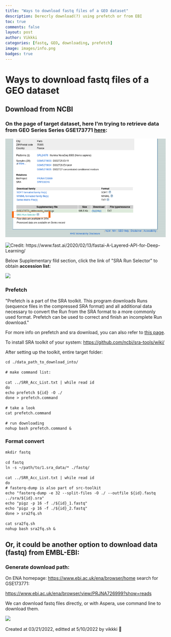 ```yaml
---
title: "Ways to download fastq files of a GEO dataset"
description: Derecrly download(?) using prefetch or from EBI
toc: true
comments: false
layout: post
author: Vikkki
categories: [fastq, GEO, downloading, prefetch]
image: images/info.png
badges: true
---
```


# Ways to download fastq files of a GEO dataset

## Download from NCBI
### On the page of target dataset, here I'm trying to retrieve data from GEO Series Series GSE173771 [here](https://www.ncbi.nlm.nih.gov/geo/query/acc.cgi?acc=GSE173771): 

![](https://github.com/vikkki/vikkki_blog/blob/master/images/sra.png)

![](https://www.fast.ai/images/fastai_paper/show_batch.png "Credit: https://www.fast.ai/2020/02/13/fastai-A-Layered-API-for-Deep-Learning/")

Below Supplementary fild section, click the link of "SRA Run Selector" to obtain **accession list**:

![](image/acclist.png)

### Prefetch

"Prefetch is a part of the SRA toolkit. This program downloads Runs (sequence files in the compressed SRA format) and all additional data necessary to convert the Run from the SRA format to a more commonly used format. Prefetch can be used to correct and finish an incomplete Run download."

For more info on prefetch and sra download, you can also refer to [this page](https://www.ncbi.nlm.nih.gov/sra/docs/sradownload/).

To install SRA toolkit of your system: https://github.com/ncbi/sra-tools/wiki/

After setting up the toolkit, entire target folder:

```shell
cd ./data_path_to_download_into/

# make command list:

cat ../SRR_Acc_List.txt | while read id
do
echo prefetch ${id} -O ./
done > prefetch.command

# take a look
cat prefetch.command

# run downloading
nohup bash prefetch.command &
```


### Format convert
```shell
mkdir fastq

cd fastq
ln -s ~/path/to/1.sra_data/* ./fastq/

cat ../SRR_Acc_List.txt | while read id
do
# fasterq-dump is also part of src-toolkit
echo "fasterq-dump -e 32 --split-files -O ./ --outfile ${id}.fastq ../sra/${id}.sra"    
echo "pigz -p 16 -f ./${id}_1.fastq"
echo "pigz -p 16 -f ./${id}_2.fastq"
done > sra2fq.sh

cat sra2fq.sh
nohup bash sra2fq.sh &
```


## Or, it could be another option to download data (fastq) from EMBL-EBI:

### Generate download path:
On ENA homepage: 
https://www.ebi.ac.uk/ena/browser/home search for GSE173771:

https://www.ebi.ac.uk/ena/browser/view/PRJNA726999?show=reads

We can download fastq files directly, or with Aspera, use command line to download them.

![](image/ebi.png)



Created at 03/21/2022, editted at 5/10/2022 by vikkki 🌲
